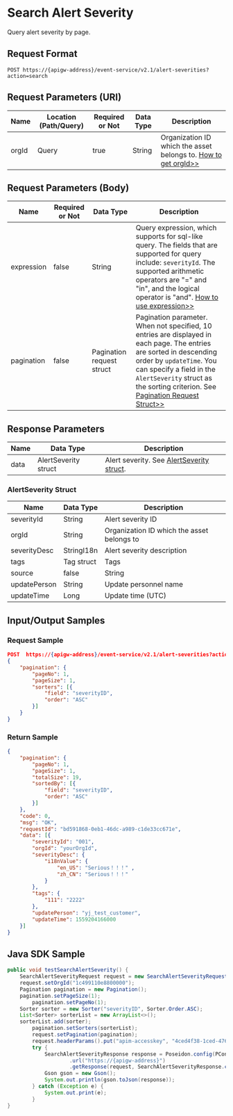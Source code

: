 # Search Alert Severity



Query alert severity by page.

## Request Format

```
POST https://{apigw-address}/event-service/v2.1/alert-severities?action=search
```

## Request Parameters (URI)

| Name | Location (Path/Query) | Required or Not | Data Type | Description |
|---------------|------------------|----------|-----------|--------------|
| orgId         | Query            | true     | String    | Organization ID which the asset belongs to. [How to get orgId>>](/docs/api/en/2.0.9/api_faqs#how-to-get-organization-id-orgid-orgid)                |
                                                                 

## Request Parameters (Body)
| Name            | Required or Not | Data Type | Description |
|------|-----------------|-----------|-------------|
| expression         | false    | String   | Query expression, which supports for sql-like query. The fields that are supported for query include: `severityId`. The supported arithmetic operators are "=" and "in", and the logical operator is "and". [How to use expression>>](/docs/api/en/2.0.9/api_faqs.html#how-to-use-expression)|
| pagination     | false     | Pagination request struct    | Pagination parameter. When not specified, 10 entries are displayed in each page. The entries are sorted in descending order by `updateTime`. You can specify a field in the `AlertSeverity` struct as the sorting criterion. See [Pagination Request Struct>>](/docs/api/en/2.0.9/overview.html#pagination-request-struct) |

## Response Parameters

| Name | Data Type     | Description          |
|-------|----------------|---------------------------|
| data | AlertSeverity struct | Alert severity. See [AlertSeverity struct](/docs/api/en/2.0.9/event/search_alert_severity.html#alertseverity-struct-alertseverity).|

### AlertSeverity Struct <alertseverity>

| Name | Data Type     | Description          |
|----------------|-----------------------|----------|
| severityId        | String                | Alert severity ID|
| orgId          | String                |  Organization ID which the asset belongs to|
| severityDesc   | StringI18n            | Alert severity description |
| tags        | Tag struct           | Tags|
| source |false| String |Customized data source that indicates the data source to which the alert severity applies. "null" for applying to EnOS Cloud; "edge" for applying to EnOS Edge.|
| updatePerson        | String                | Update personnel name|
| updateTime    | Long                | Update time (UTC)



## Input/Output Samples

### Request Sample

```json
POST  https://{apigw-address}/event-service/v2.1/alert-severities?action=search&orgId=1c499110e8800000
{
	"pagination": {
		"pageNo": 1,
		"pageSize": 1,
		"sorters": [{
			"field": "severityID",
			"order": "ASC"
		}]
	}
}
```

### Return Sample

```json
{
	"pagination": {
		"pageNo": 1,
		"pageSize": 1,
		"totalSize": 19,
		"sortedBy": [{
			"field": "severityID",
			"order": "ASC"
		}]
	},
	"code": 0,
	"msg": "OK",
	"requestId": "bd591868-0eb1-46dc-a989-c1de33cc671e",
	"data": [{
		"severityId": "001",
		"orgId": "yourOrgId",
		"severityDesc": {
			"i18nValue": {
				"en_US": "Serious！！！" ,
				"zh_CN": "Serious！！！"
			}
		},
		"tags": {
			"111": "2222"
		},
		"updatePerson": "yj_test_customer",
		"updateTime": 1559204166000
	}]
}
```

## Java SDK Sample

```java
public void testSearchAlertSeverity() {  
    SearchAlertSeverityRequest request = new SearchAlertSeverityRequest();  
    request.setOrgId("1c499110e8800000");  
    Pagination pagination = new Pagination();  
    pagination.setPageSize(1);  
	    pagination.setPageNo(1);  
    Sorter sorter = new Sorter("severityID", Sorter.Order.ASC);  
    List<Sorter> sorterList = new ArrayList<>();  
    sorterList.add(sorter);  
	    pagination.setSorters(sorterList);  
	    request.setPagination(pagination);  
	    request.headerParams().put("apim-accesskey", "4ced4f38-1ced-476e0a446215-a602-4307");  
	    try {  
	        SearchAlertSeverityResponse response = Poseidon.config(PConfig.init().appKey(accessKey).appSecret(secretKey).debug())  
	                .url("https://{apigw-address}")  
	                .getResponse(request, SearchAlertSeverityResponse.class);  
	        Gson gson = new Gson();  
	        System.out.println(gson.toJson(response));  
	    } catch (Exception e) {  
	        System.out.print(e);  
	    }  
}
```